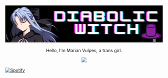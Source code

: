 ![Diabolic Witch](https://github.com/DiabolicWitch/DiabolicWitch/blob/main/banner.png)
<p align="center">Hello, I'm Marian Vulpes, a trans girl.</p>

<p align="center">
  <a href="https://www.linkedin.com/in/marian-vulpes-bordin-912aa6250/">
    <img src="https://img.shields.io/badge/LinkedIn-0077B5?style=for-the-badge&logo=linkedin&logoColor=white">
  </a>
</p>

[![Spotify](https://now-playing-pqytlme7u-diabolicwitch.vercel.app/api/spotify)](https://open.spotify.com/user/ewt4ywvzbhdhx4uhrparn3rxt)


